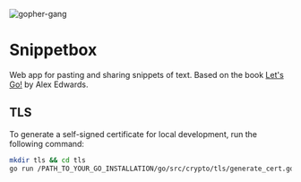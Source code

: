 ![gopher-gang](https://github.com/ildx/snippetbox/assets/4620010/37587aa3-970b-48ac-a55b-6e5297aa690f)

# Snippetbox
Web app for pasting and sharing snippets of text. Based on the book [Let's Go!](https://lets-go.alexedwards.net/) by Alex Edwards.

## TLS
To generate a self-signed certificate for local development, run the following command:
```bash
mkdir tls && cd tls
go run /PATH_TO_YOUR_GO_INSTALLATION/go/src/crypto/tls/generate_cert.go --rsa-bits=2068 --host=localhost
```
